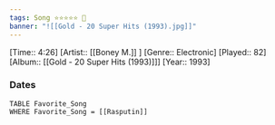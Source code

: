 ```yaml
---
tags: Song ⭐⭐⭐⭐⭐ 💛
banner: "![[Gold - 20 Super Hits (1993).jpg]]"
---
```

[Time:: 4:26]
[Artist:: [[Boney M.]] ]
[Genre:: Electronic]
[Played:: 82]
[Album:: [[Gold - 20 Super Hits (1993)]]]
[Year:: 1993]
### Dates
````dataview
TABLE Favorite_Song
WHERE Favorite_Song = [[Rasputin]]
````